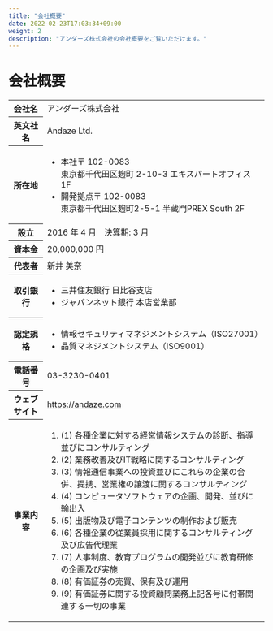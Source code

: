 ```yaml
---
title: "会社概要"
date: 2022-02-23T17:03:34+09:00
weight: 2
description: "アンダーズ株式会社の会社概要をご覧いただけます。"
---
```


<h1>会社概要</h1>



<table>

<tbody>

<tr class="flex items-center p-8 border-0 bg-gray-50">
<th class="w-1/3 font-bold !m-0">会社名</th>
<td class="w-2/3 p-0">アンダーズ株式会社</td>
</tr>

<tr class="flex items-center p-8 border-0">
<th class="w-1/3 font-bold !m-0">英文社名</th>
<td class="w-2/3 p-0">Andaze Ltd.</td>
</tr>

<tr class="flex items-center p-8 border-0 bg-gray-50">
<th class="w-1/3 font-bold !m-0">所在地</th>
<td class="w-2/3 p-0">
<ul class="list-none p-0">
<li class="p-0 mt-0 mb-4"><span class="font-bold block">本社</span>〒 102-0083<br>東京都千代田区麹町 2-10-3 エキスパートオフィス 1F</li>
<li class="p-0 mt-0"><span class="font-bold block">開発拠点</span>〒 102-0083<br>東京都千代田区麹町2-5-1 半蔵門PREX South 2F</li>
</ul>
</td>
</tr>

<tr class="flex items-center p-8 border-0">
<th class="w-1/3 font-bold !m-0">設立</th>
<td class="w-2/3 p-0">2016 年 4 月　決算期: 3 月</td>
</tr>

<tr class="flex items-center p-8 border-0 bg-gray-50">
<th class="w-1/3 font-bold !m-0">資本金</th>
<td class="w-2/3 p-0">20,000,000 円</td>
</tr>

<tr class="flex items-center p-8 border-0">
<th class="w-1/3 font-bold !m-0">代表者</th>
<td class="w-2/3 p-0">新井 美奈</td>
</tr>

<tr class="flex items-center p-8 border-0 bg-gray-50">
<th class="w-1/3 font-bold !m-0">取引銀行</th>
<td class="w-2/3 p-0">
<ul class="list-none p-0">
<li class="p-0 mt-0 mb-4">三井住友銀行 日比谷支店</li>
<li class="p-0 mt-0 ">ジャパンネット銀行 本店営業部</li>
</ul>
</td>
</tr>

<tr class="flex items-center p-8 border-0">
<th class="w-1/3 font-bold !m-0">認定規格</th>
<td class="w-2/3 p-0">
<ul class="list-none p-0">
<li class="p-0 mt-0 mb-4">情報セキュリティマネジメントシステム（ISO27001）</li>
<li class="p-0 mt-0">品質マネジメントシステム（ISO9001）</li>
</ul>
</td>
</tr>

<tr class="flex items-center p-8 border-0 bg-gray-50">
<th class="w-1/3 font-bold !m-0">電話番号</th>
<td class="w-2/3 p-0">03-3230-0401</td>
</tr>

<tr class="flex items-center p-8 border-0">
<th class="w-1/3 font-bold !m-0">ウェブサイト</td>
<td class="w-2/3 p-0"><a href="https://andaze.com/ja/">https://andaze.com</a></td>
</tr>

<tr class="flex items-center p-8 border-0 bg-gray-50">
<th class="w-1/3 font-bold !m-0">事業内容</th>
<td class="w-2/3 p-0">
<ol class="list-none p-0">
<li class="p-0 mt-0 mb-4">(1) 各種企業に対する経営情報システムの診断、指導並びにコンサルティング</li>
<li class="p-0 mt-0 mb-4">(2) 業務改善及びIT戦略に関するコンサルティング</li>
<li class="p-0 mt-0 mb-4">(3) 情報通信事業への投資並びにこれらの企業の合併、提携、営業権の譲渡に関するコンサルティング</li>
<li class="p-0 mt-0 mb-4">(4) コンピュータソフトウェアの企画、開発、並びに輸出入</li>
<li class="p-0 mt-0 mb-4">(5) 出版物及び電子コンテンツの制作および販売</li>
<li class="p-0 mt-0 mb-4">(6) 各種企業の従業員採用に関するコンサルティング及び広告代理業</li>
<li class="p-0 mt-0 mb-4">(7) 人事制度、教育プログラムの開発並びに教育研修の企画及び実施</li>
<li class="p-0 mt-0 mb-4">(8) 有価証券の売買、保有及び運用</li>
<li class="p-0 mt-0">(9) 有価証券に関する投資顧問業務上記各号に付帯関連する一切の事業</li>
</ol>
</td>
</tr>

</tbody>

</table>

